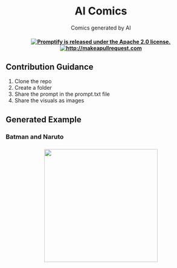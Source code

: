 <div align="center">
<h1>AI Comics </h1></div>
<!-- 
<h2 align="center">AI Comics</h2> -->

<p align="center">
  <p align="center">Comics generated by AI
</p>
</p>

 <h4 align="center">
  <a href="https://github.com/promptslab/Promptify/blob/main/LICENSE">
    <img src="https://img.shields.io/badge/License-Apache_2.0-blue.svg" alt="Promptify is released under the Apache 2.0 license." />
  </a>
  <a href="http://makeapullrequest.com">
    <img src="https://img.shields.io/badge/PRs-welcome-brightgreen.svg?style=flat-square" alt="http://makeapullrequest.com" />
  </a>
</h4>


## Contribution Guidance

1) Clone the repo
2) Create a folder
3) Share the prompt in the prompt.txt file
4) Share the visuals as images


## Generated Example

### Batman and Naruto

<h3 align="center">
  <img src="https://github.com/LucknowAI/AI-Comics/blob/main/Batman_and_naruto/batman_naruto.png" height="300">
</h3>
